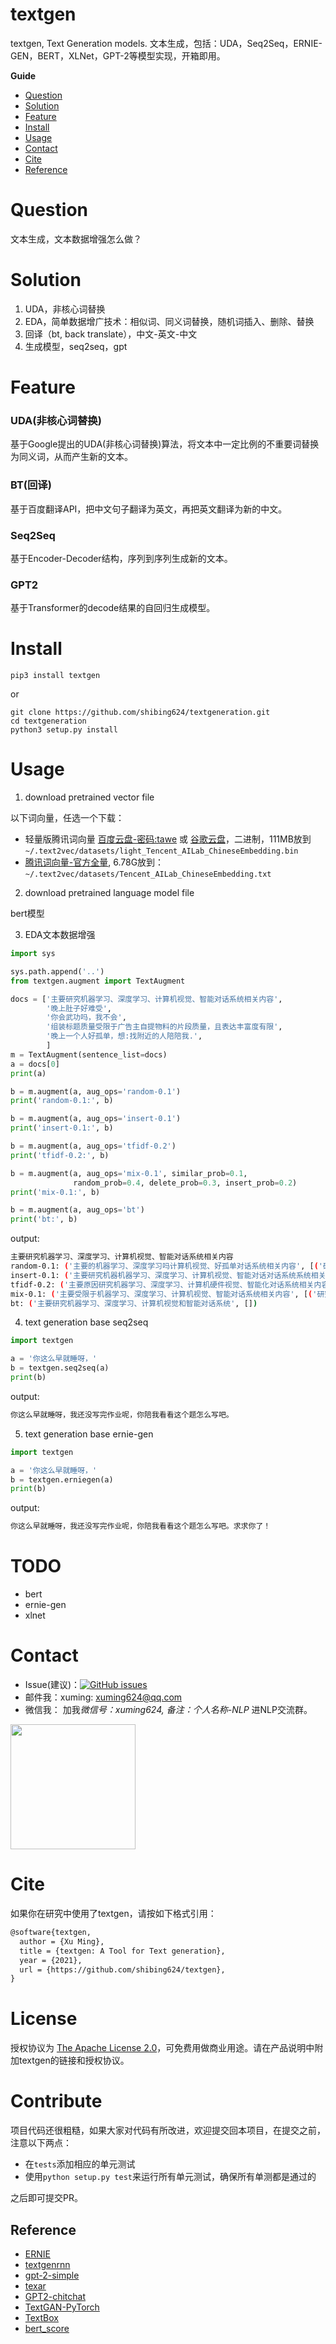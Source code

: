 # textgen
textgen, Text Generation models. 文本生成，包括：UDA，Seq2Seq，ERNIE-GEN，BERT，XLNet，GPT-2等模型实现，开箱即用。


**Guide**

- [Question](#Question)
- [Solution](#Solution)
- [Feature](#Feature)
- [Install](#install)
- [Usage](#usage)
- [Contact](#Contact)
- [Cite](#Cite)
- [Reference](#reference)

# Question

文本生成，文本数据增强怎么做？

# Solution

1. UDA，非核心词替换
2. EDA，简单数据增广技术：相似词、同义词替换，随机词插入、删除、替换
3. 回译（bt, back translate），中文-英文-中文
4. 生成模型，seq2seq，gpt


# Feature
### UDA(非核心词替换)

基于Google提出的UDA(非核心词替换)算法，将文本中一定比例的不重要词替换为同义词，从而产生新的文本。

### BT(回译)

基于百度翻译API，把中文句子翻译为英文，再把英文翻译为新的中文。

### Seq2Seq

基于Encoder-Decoder结构，序列到序列生成新的文本。

### GPT2

基于Transformer的decode结果的自回归生成模型。

# Install
```
pip3 install textgen
```

or

```
git clone https://github.com/shibing624/textgeneration.git
cd textgeneration
python3 setup.py install
```

# Usage

1. download pretrained vector file


以下词向量，任选一个下载：

- 轻量版腾讯词向量 [百度云盘-密码:tawe](https://pan.baidu.com/s/1La4U4XNFe8s5BJqxPQpeiQ) 或 [谷歌云盘](https://drive.google.com/u/0/uc?id=1iQo9tBb2NgFOBxx0fA16AZpSgc-bG_Rp&export=download)，二进制，111MB放到 `~/.text2vec/datasets/light_Tencent_AILab_ChineseEmbedding.bin`
- [腾讯词向量-官方全量](https://ai.tencent.com/ailab/nlp/data/Tencent_AILab_ChineseEmbedding.tar.gz), 6.78G放到： `~/.text2vec/datasets/Tencent_AILab_ChineseEmbedding.txt`


2. download pretrained language model file

bert模型

3. EDA文本数据增强

```python
import sys

sys.path.append('..')
from textgen.augment import TextAugment

docs = ['主要研究机器学习、深度学习、计算机视觉、智能对话系统相关内容',
        '晚上肚子好难受',
        '你会武功吗，我不会',
        '组装标题质量受限于广告主自提物料的片段质量，且表达丰富度有限',
        '晚上一个人好孤单，想:找附近的人陪陪我.',
        ]
m = TextAugment(sentence_list=docs)
a = docs[0]
print(a)

b = m.augment(a, aug_ops='random-0.1')
print('random-0.1:', b)

b = m.augment(a, aug_ops='insert-0.1')
print('insert-0.1:', b)

b = m.augment(a, aug_ops='tfidf-0.2')
print('tfidf-0.2:', b)

b = m.augment(a, aug_ops='mix-0.1', similar_prob=0.1,
              random_prob=0.4, delete_prob=0.3, insert_prob=0.2)
print('mix-0.1:', b)

b = m.augment(a, aug_ops='bt')
print('bt:', b)
```

output:

```bash
主要研究机器学习、深度学习、计算机视觉、智能对话系统相关内容
random-0.1: ('主要的机器学习、深度学习吗计算机视觉、好孤单对话系统相关内容', [('研究', '的', 2, 3), ('、', '吗', 12, 13), ('智能', '好孤单', 19, 22)])
insert-0.1: ('主要研究机器机器学习、深度学习、计算机视觉、智能对话对话系统系统相关内容', [('机器', '机器机器', 4, 8), ('对话', '对话对话', 24, 28), ('系统', '系统系统', 28, 32)])
tfidf-0.2: ('主要原因研究机器学习、深度学习、计算机硬件视觉、智能化对话系统相关内容', [('主要', '主要原因', 0, 4), ('计算机', '计算机硬件', 16, 21), ('智能', '智能化', 24, 27)])
mix-0.1: ('主要受限于机器学习、深度学习、计算机视觉、智能对话系统相关内容', [('研究', '受限于', 2, 5)])
bt: ('主要研究机器学习、深度学习、计算机视觉和智能对话系统', [])
```

4. text generation base seq2seq

```python
import textgen

a = '你这么早就睡呀，'
b = textgen.seq2seq(a)
print(b)
```

output:
```bash
你这么早就睡呀，我还没写完作业呢，你陪我看看这个题怎么写吧。
```

5. text generation base ernie-gen

```python
import textgen

a = '你这么早就睡呀，'
b = textgen.erniegen(a)
print(b)
```

output:
```bash
你这么早就睡呀，我还没写完作业呢，你陪我看看这个题怎么写吧。求求你了！
```

# TODO

* bert
* ernie-gen
* xlnet

# Contact

- Issue(建议)：[![GitHub issues](https://img.shields.io/github/issues/shibing624/textgen.svg)](https://github.com/shibing624/textgen/issues)
- 邮件我：xuming: xuming624@qq.com
- 微信我：
加我*微信号：xuming624, 备注：个人名称-NLP* 进NLP交流群。

<img src="docs/wechat.jpeg" width="200" />


# Cite

如果你在研究中使用了textgen，请按如下格式引用：

```latex
@software{textgen,
  author = {Xu Ming},
  title = {textgen: A Tool for Text generation},
  year = {2021},
  url = {https://github.com/shibing624/textgen},
}
```

# License


授权协议为 [The Apache License 2.0](/LICENSE)，可免费用做商业用途。请在产品说明中附加textgen的链接和授权协议。


# Contribute
项目代码还很粗糙，如果大家对代码有所改进，欢迎提交回本项目，在提交之前，注意以下两点：

 - 在`tests`添加相应的单元测试
 - 使用`python setup.py test`来运行所有单元测试，确保所有单测都是通过的

之后即可提交PR。


## Reference

- [ERNIE](https://github.com/PaddlePaddle/ERNIE)
- [textgenrnn](https://github.com/minimaxir/textgenrnn)
- [gpt-2-simple](https://github.com/minimaxir/gpt-2-simple)
- [texar](https://github.com/asyml/texar)
- [GPT2-chitchat](https://github.com/yangjianxin1/GPT2-chitchat)
- [TextGAN-PyTorch](https://github.com/williamSYSU/TextGAN-PyTorch)
- [TextBox](https://github.com/RUCAIBox/TextBox)
- [bert_score](https://github.com/Tiiiger/bert_score)
